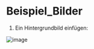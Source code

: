 # Beispiel_Bilder

01. Ein Hintergrundbild einfügen:
   
![image](https://github.com/MES-SFML/Beispiel_Bilder/assets/78038701/e2e483b4-30a7-4649-a44e-b701c3b78729)
